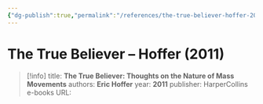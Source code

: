 ```yaml
---
{"dg-publish":true,"permalink":"/references/the-true-believer-hoffer-2011/"}
---
```



# The True Believer – Hoffer (2011)

> [!info]
> title: **The True Believer: Thoughts on the Nature of Mass Movements**
> authors: **Eric Hoffer**
> year: **2011**
> publisher: HarperCollins e-books
> URL: 


